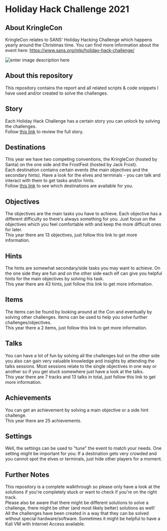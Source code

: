 
# Holiday Hack Challenge 2021
## About KringleCon
KringleCon relates to SANS' Holiday Hacking Challenge which happens yearly around the Christmas time. You can find more information about the event here: https://www.sans.org/mlp/holiday-hack-challenge/

![enter image description here](https://images.contentstack.io/v3/assets/blt36c2e63521272fdc/blt3df4f4efd480f7ca/61ac2c72c7c3037339ab466a/RANGES_2021_Holiday_740x370_Custom_@2X.jpg)
## About this repository
This repository contains the report and all related scripts & code snippets I have used and/or created to solve the challenges.
## Story
Each Holiday Hack Challenge has a certain story you can unlock by solving the challenges.  
Follow [this link](Story.md) to review the full story.
## Destinations
This year we have two competing conventions, the KringleCon (hosted by Santa) on the one side and the FrostFest (hosted by Jack Frost).  
Each destination contains certain events (the main objectives and the secondary hints). Have a look for the elves and terminals - you can talk and interact with them to get tasks and/or hints.  
Follow [this link](Destinations.md) to see which destinations are available for you. 
## Objectives
The objectives are the main tasks you have to achieve. Each objective has a different difficulty so there's always something for you. Just focus on the objectives which you feel comfortable with and keep the more difficult ones for later.  
This year there are 13 objectives, just follow this link to get more information.
## Hints
The hints are somewhat secondary/side tasks you may want to achieve. On the one side they are fun and on the other side each elf can give you helpful hints for the main objectives by solving his task.  
This year there are 43 hints, just follow this link to get more information.
## Items
The items can be found by looking around at the Con and eventually by solving other challenges. Items can be used to help you solve further challenges/objectives.  
This year there a 2 items, just follow this link to get more information.
## Talks
You can have a lot of fun by solving all the challenges but on the other side you also can gain very valuable knowledge and insights by attending the talks sessions. Most sessions relate to the single objectives in one way or another so if you get stuck somewhere just have a look at the talks.  
This year there are 7 tracks and 13 talks in total, just follow this link to get more information.
## Achievements
You can get an achievement by solving a main objective or a side hint challenge.  
This year there are 25 achievements.
## Settings
Well, the settings can be used to "tune" the event to match your needs. One setting might be important for you: If a destination gets very crowded and you cannot spot the elves or terminals, just hide other players for a moment.
## Further Notes
This repository is a complete walkthrough so please only have a look at the solutions if you're completely stuck or want to check if you're on the right track.  
Please also be aware that there might be different solutions to solve a challenge, there might be other (and most likely better) solutions as well!  
All the challenges have been created in a way that they can be solved without special hardware/software. Sometimes it might be helpful to have a Kali VM with Internet Access available. 
